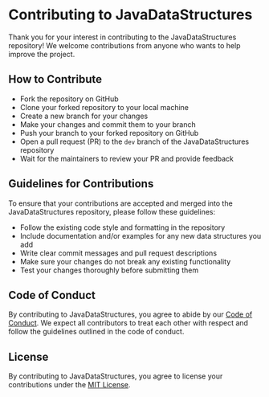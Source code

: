# Contributing to JavaDataStructures
Thank you for your interest in contributing to the JavaDataStructures repository! We welcome contributions from anyone who wants to help improve the project.

## How to Contribute
* Fork the repository on GitHub
* Clone your forked repository to your local machine
* Create a new branch for your changes
* Make your changes and commit them to your branch
* Push your branch to your forked repository on GitHub
* Open a pull request (PR) to the `dev` branch of the JavaDataStructures repository
* Wait for the maintainers to review your PR and provide feedback

## Guidelines for Contributions
To ensure that your contributions are accepted and merged into the JavaDataStructures repository, please follow these guidelines:

* Follow the existing code style and formatting in the repository
* Include documentation and/or examples for any new data structures you add
* Write clear commit messages and pull request descriptions
* Make sure your changes do not break any existing functionality
* Test your changes thoroughly before submitting them

## Code of Conduct
By contributing to JavaDataStructures, you agree to abide by our [Code of Conduct](https://github.com/BeastlyMC956/JavaDataStructures/blob/master/CODE_OF_CONDUCT.md). 
We expect all contributors to treat each other with respect and follow the guidelines outlined in the code of conduct.

## License
By contributing to JavaDataStructures, you agree to license your contributions under the [MIT License](https://github.com/BeastlyMC956/JavaDataStructures/blob/master/LICENSE.md).
